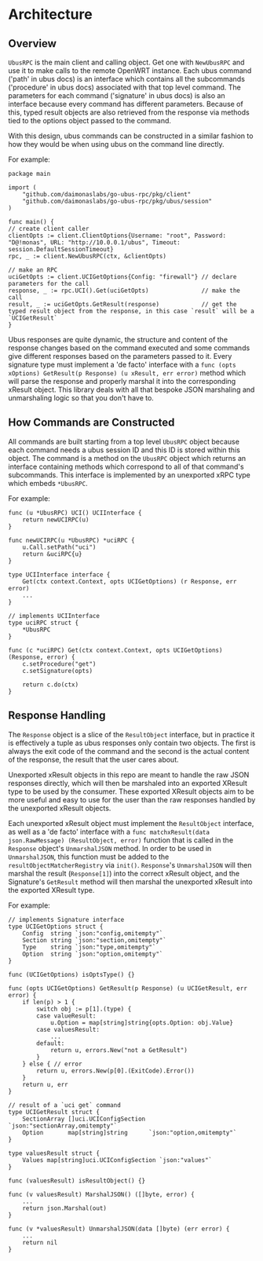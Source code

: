 # Architecture

## Overview
`UbusRPC` is the main client and calling object. Get one with `NewUbusRPC` and use it to make calls to
the remote OpenWRT instance. Each ubus command ('path' in ubus docs) is an interface which contains
all the subcommands ('procedure' in ubus docs) associated with that top level command. The parameters
for each command ('signature' in ubus docs) is also an interface because every command has different
parameters. Because of this, typed result objects are also retrieved from the response via methods tied to
the options object passed to the command.

With this design, ubus commands can be constructed in a similar fashion to how they would
be when using ubus on the command line directly.

For example:
```
package main

import (
	"github.com/daimonaslabs/go-ubus-rpc/pkg/client"
	"github.com/daimonaslabs/go-ubus-rpc/pkg/ubus/session"
)

func main() {
// create client caller
clientOpts := client.ClientOptions{Username: "root", Password: "D@!monas", URL: "http://10.0.0.1/ubus", Timeout: session.DefaultSessionTimeout}
rpc, _ := client.NewUbusRPC(ctx, &clientOpts)

// make an RPC
uciGetOpts := client.UCIGetOptions{Config: "firewall"} // declare parameters for the call
response, _ := rpc.UCI().Get(uciGetOpts)               // make the call
result, _ := uciGetOpts.GetResult(response)            // get the typed result object from the response, in this case `result` will be a `UCIGetResult`
}
```

Ubus responses are quite dynamic, the structure and content of the response changes based on the command 
executed and some commands give different responses based on the parameters passed to it. Every signature
type must implement a 'de facto' interface with a `func (opts xOptions) GetResult(p Response) (u xResult, err error)`
method which will parse the response and properly marshal it into the corresponding xResult object. This
library deals with all that bespoke JSON marshaling and unmarshaling logic so that you don't have to.

## How Commands are Constructed

All commands are built starting from a top level `UbusRPC` object because each command needs a ubus 
session ID and this ID is stored within this object. The command is a method on the `UbusRPC` object
which returns an interface containing methods which correspond to all of that command's subcommands.
This interface is implemented by an unexported xRPC type which embeds `*UbusRPC`. 

For example:
```
func (u *UbusRPC) UCI() UCIInterface {
	return newUCIRPC(u)
}

func newUCIRPC(u *UbusRPC) *uciRPC {
	u.Call.setPath("uci")
	return &uciRPC{u}
}

type UCIInterface interface {
	Get(ctx context.Context, opts UCIGetOptions) (r Response, err error)
    ...
}

// implements UCIInterface
type uciRPC struct {
	*UbusRPC
}

func (c *uciRPC) Get(ctx context.Context, opts UCIGetOptions) (Response, error) {
	c.setProcedure("get")
	c.setSignature(opts)

	return c.do(ctx)
}
```

## Response Handling

The `Response` object is a slice of the `ResultObject` interface, but in practice it is effectively a tuple
as ubus responses only contain two objects. The first is always the exit code of the command and the second
is the actual content of the response, the result that the user cares about. 

Unexported xResult objects in this repo are meant to handle the raw JSON responses directly, which will
then be marshaled into an exported XResult type to be used by the consumer. These exported XResult objects
aim to be more useful and easy to use for the user than the raw responses handled by the unexported xResult
objects.

Each unexported xResult object must implement the `ResultObject` interface, as well as a 'de facto' interface
with a `func matchxResult(data json.RawMessage) (ResultObject, error)` function that is called in the `Response`
object's `UnmarshalJSON` method. In order to be used in `UnmarshalJSON`, this function must be added to the
`resultObjectMatcherRegistry` via `init()`. `Response`'s `UnmarshalJSON` will then marshal the result (`Response[1]`)
into the correct xResult object, and the Signature's `GetResult` method will then marshal the unexported xResult
into the exported XResult type.

For example:
```
// implements Signature interface
type UCIGetOptions struct {
	Config  string `json:"config,omitempty"`
	Section string `json:"section,omitempty"`
	Type    string `json:"type,omitempty"`
	Option  string `json:"option,omitempty"`
}

func (UCIGetOptions) isOptsType() {}

func (opts UCIGetOptions) GetResult(p Response) (u UCIGetResult, err error) {
	if len(p) > 1 {
		switch obj := p[1].(type) {
		case valueResult:
			u.Option = map[string]string{opts.Option: obj.Value}
		case valuesResult:
			...
		default:
			return u, errors.New("not a GetResult")
		}
	} else { // error
		return u, errors.New(p[0].(ExitCode).Error())
	}
	return u, err
}

// result of a `uci get` command
type UCIGetResult struct {
	SectionArray []uci.UCIConfigSection `json:"sectionArray,omitempty"`
	Option       map[string]string      `json:"option,omitempty"`
}

type valuesResult struct {
	Values map[string]uci.UCIConfigSection `json:"values"`
}

func (valuesResult) isResultObject() {}

func (v valuesResult) MarshalJSON() ([]byte, error) {
	...
	return json.Marshal(out)
}

func (v *valuesResult) UnmarshalJSON(data []byte) (err error) {
	...
	return nil
}
```